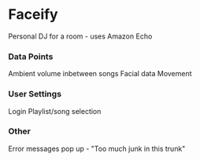 # Faceify
Personal DJ for a room - uses Amazon Echo

### Data Points
Ambient volume inbetween songs
Facial data
Movement

### User Settings
Login
Playlist/song selection

### Other
Error messages pop up - "Too much junk in this trunk"
